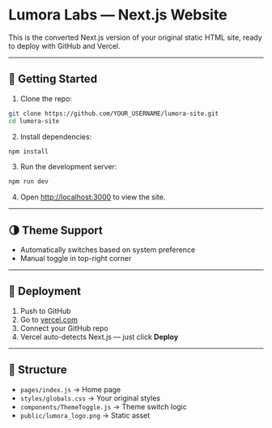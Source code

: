 
# Lumora Labs — Next.js Website

This is the converted Next.js version of your original static HTML site, ready to deploy with GitHub and Vercel.

---

## 🚀 Getting Started

1. Clone the repo:

```bash
git clone https://github.com/YOUR_USERNAME/lumora-site.git
cd lumora-site
```

2. Install dependencies:

```bash
npm install
```

3. Run the development server:

```bash
npm run dev
```

4. Open [http://localhost:3000](http://localhost:3000) to view the site.

---

## 🌗 Theme Support

- Automatically switches based on system preference
- Manual toggle in top-right corner

---

## 🧪 Deployment

1. Push to GitHub
2. Go to [vercel.com](https://vercel.com)
3. Connect your GitHub repo
4. Vercel auto-detects Next.js — just click **Deploy**

---

## 📁 Structure

- `pages/index.js` → Home page
- `styles/globals.css` → Your original styles
- `components/ThemeToggle.js` → Theme switch logic
- `public/lumora_logo.png` → Static asset

